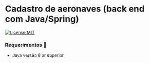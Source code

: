 # Cadastro de aeronaves (back end com Java/Spring)

[![License MIT](https://img.shields.io/badge/license-MIT-blue.svg)](LICENSE)

### Requerimentos 🔧
* Java versão 8 or superior

